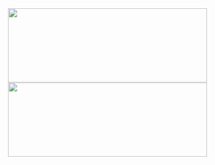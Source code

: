 <div align = "center">
  <img src = "https://github-readme-stats-swiftwombat.vercel.app/api/?username=swiftwombat&include_orgs=true&show_icons=true&hide_title=true&hide_border=true&theme=transparent" width=400 height=150>
  <img src = "https://github-readme-stats-swiftwombat.vercel.app/api/top-langs/?username=swiftwombat&include_orgs=true&layout=compact&hide_title=true&show_icons=true&hide_border=true&theme=transparent&exclude_repo=github-readme-stats" width = 400 height=150>
</div>

<!--
**swiftwombat/swiftwombat** is a ✨ _special_ ✨ repository because its `README.md` (this file) appears on your GitHub profile.

Here are some ideas to get you started:

- 🔭 I’m currently working on ...
- 🌱 I’m currently learning ...
- 👯 I’m looking to collaborate on ...
- 🤔 I’m looking for help with ...
- 💬 Ask me about ...
- 📫 How to reach me: ...
- 😄 Pronouns: ...
- ⚡ Fun fact: ...
-->
